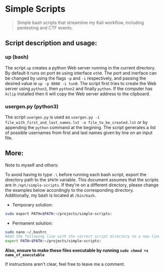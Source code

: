 # Simple Scripts

> Simple bash scripts that streamline my Kali workflow, including pentesting and CTF events.

## Script description and usage:

### up (bash)
The script `up` creates a python Web server running in the current directory. By default it runs on port `80` using interface `eth0`. The port and inerface can be changed by using the flags `-p` and `-i` respectively, and passing the desired value ie `up -p 8080 -i tun0`. The script first tries to create the Web server using `python3`, then `python2` and finally `python`. If the computer has `Xclip` installed then it will copy the Web server address to the clipboard.

### usergen.py (python3)
The script `usergen.py` is used as `usergen.py -i file_with_first_and_last_names.lst -o file_to_be_created.lst` or by appending the `python` command at the begining. The script generates a list of possible usernames from first and last names given by line on an input file.


## More:

Note to myself and others: 

To avoid having to type `.\` before running each bash script, export the directory path to the `$PATH` variable.
This document assumes that the scripts are in `/opt/simple-scripts`. If they're on a different directory, please change the examples below accordingly to the corresponding directory. Additionally, my bash is located at `/bin/bash`.


* Temporary solution:

```bash
sudo export PATH=$PATH:~/projects/simple-scripts:
``` 


* Permanent solution:

```bash
sudo nano ~/.bashrc
#Add the following line with the correct script directory to a new line at the end of the file
export PATH=$PATH:~/projects/simple-scripts:
```

**Also, ensure to make these files executable by running `sudo chmod +x name_of_executable`** 

If instructions aren't clear, feel free to leave me a comment.